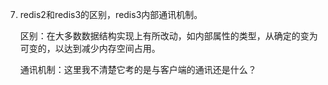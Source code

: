 7. redis2和redis3的区别，redis3内部通讯机制。

   区别：在大多数数据结构实现上有所改动，如内部属性的类型，从确定的变为可变的，以达到减少内存空间占用。

   通讯机制：这里我不清楚它考的是与客户端的通讯还是什么？

   